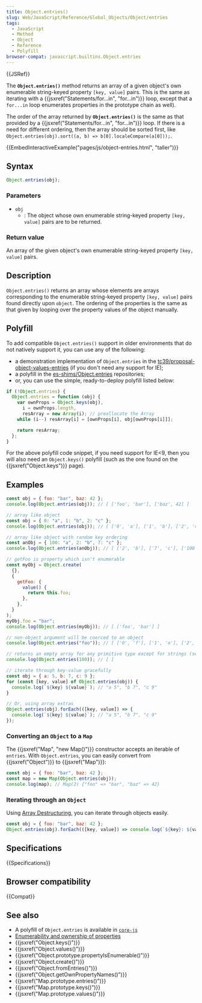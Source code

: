 ```yaml
---
title: Object.entries()
slug: Web/JavaScript/Reference/Global_Objects/Object/entries
tags:
  - JavaScript
  - Method
  - Object
  - Reference
  - Polyfill
browser-compat: javascript.builtins.Object.entries
---
```


{{JSRef}}

The **`Object.entries()`** method returns an array of a given
object's own enumerable string-keyed property
`[key, value]` pairs. This is the same as iterating
with a {{jsxref("Statements/for...in", "for...in")}} loop, except that a
`for...in` loop enumerates properties in the prototype
chain as well).

The order of the array returned by **`Object.entries()`** is
the same as that provided by a {{jsxref("Statements/for...in", "for...in")}} loop. If
there is a need for different ordering, then
the array should be sorted first, like
`Object.entries(obj).sort((a, b) => b[0].localeCompare(a[0]));`.

{{EmbedInteractiveExample("pages/js/object-entries.html", "taller")}}

## Syntax

```js
Object.entries(obj);
```

### Parameters

- `obj`
  - : The object whose own enumerable string-keyed property
    `[key, value]` pairs are to be returned.

### Return value

An array of the given object's own enumerable string-keyed property
`[key, value]` pairs.

## Description

`Object.entries()` returns an array whose elements are arrays corresponding
to the enumerable string-keyed property `[key, value]`
pairs found directly upon `object`. The ordering of the properties is the
same as that given by looping over the property values of the object manually.

## Polyfill

To add compatible `Object.entries()` support in older environments that do
not natively support it, you can use any of the following:

- a demonstration implementation of `Object.entries` in the [tc39/proposal-object-values-entries](https://github.com/tc39/proposal-object-values-entries) (if
  you don't need any support for IE);
- a polyfill in the [es-shims/Object.entries](https://github.com/es-shims/Object.entries)
  repositories;
- or, you can use the simple, ready-to-deploy polyfill listed below:

```js
if (!Object.entries) {
  Object.entries = function (obj) {
    var ownProps = Object.keys(obj),
      i = ownProps.length,
      resArray = new Array(i); // preallocate the Array
    while (i--) resArray[i] = [ownProps[i], obj[ownProps[i]]];

    return resArray;
  };
}
```

For the above polyfill code snippet, if you need support for IE<9, then you will
also need an `Object.keys()` polyfill (such as the one found on the
{{jsxref("Object.keys")}} page).

## Examples

```js
const obj = { foo: "bar", baz: 42 };
console.log(Object.entries(obj)); // [ ['foo', 'bar'], ['baz', 42] ]

// array like object
const obj = { 0: "a", 1: "b", 2: "c" };
console.log(Object.entries(obj)); // [ ['0', 'a'], ['1', 'b'], ['2', 'c'] ]

// array like object with random key ordering
const anObj = { 100: "a", 2: "b", 7: "c" };
console.log(Object.entries(anObj)); // [ ['2', 'b'], ['7', 'c'], ['100', 'a'] ]

// getFoo is property which isn't enumerable
const myObj = Object.create(
  {},
  {
    getFoo: {
      value() {
        return this.foo;
      },
    },
  }
);
myObj.foo = "bar";
console.log(Object.entries(myObj)); // [ ['foo', 'bar'] ]

// non-object argument will be coerced to an object
console.log(Object.entries("foo")); // [ ['0', 'f'], ['1', 'o'], ['2', 'o'] ]

// returns an empty array for any primitive type except for strings (see the above example), since primitives have no own properties
console.log(Object.entries(100)); // [ ]

// iterate through key-value gracefully
const obj = { a: 5, b: 7, c: 9 };
for (const [key, value] of Object.entries(obj)) {
  console.log(`${key} ${value}`); // "a 5", "b 7", "c 9"
}

// Or, using array extras
Object.entries(obj).forEach(([key, value]) => {
  console.log(`${key} ${value}`); // "a 5", "b 7", "c 9"
});
```

### Converting an `Object` to a `Map`

The {{jsxref("Map", "new Map()")}} constructor accepts an iterable of
`entries`. With `Object.entries`, you can easily convert from
{{jsxref("Object")}} to {{jsxref("Map")}}:

```js
const obj = { foo: "bar", baz: 42 };
const map = new Map(Object.entries(obj));
console.log(map); // Map(2) {"foo" => "bar", "baz" => 42}
```

### Iterating through an `Object`

Using [Array
Destructuring](/en-US/docs/Web/JavaScript/Reference/Operators/Destructuring_assignment#array_destructuring), you can iterate through objects easily.

```js
const obj = { foo: "bar", baz: 42 };
Object.entries(obj).forEach(([key, value]) => console.log(`${key}: ${value}`)); // "foo: bar", "baz: 42"
```

## Specifications

{{Specifications}}

## Browser compatibility

{{Compat}}

## See also

- A polyfill of `Object.entries` is available in [`core-js`](https://github.com/zloirock/core-js#ecmascript-object)
- [Enumerability
  and ownership of properties](/en-US/docs/Web/JavaScript/Enumerability_and_ownership_of_properties)
- {{jsxref("Object.keys()")}}
- {{jsxref("Object.values()")}}
- {{jsxref("Object.prototype.propertyIsEnumerable()")}}
- {{jsxref("Object.create()")}}
- {{jsxref("Object.fromEntries()")}}
- {{jsxref("Object.getOwnPropertyNames()")}}
- {{jsxref("Map.prototype.entries()")}}
- {{jsxref("Map.prototype.keys()")}}
- {{jsxref("Map.prototype.values()")}}
